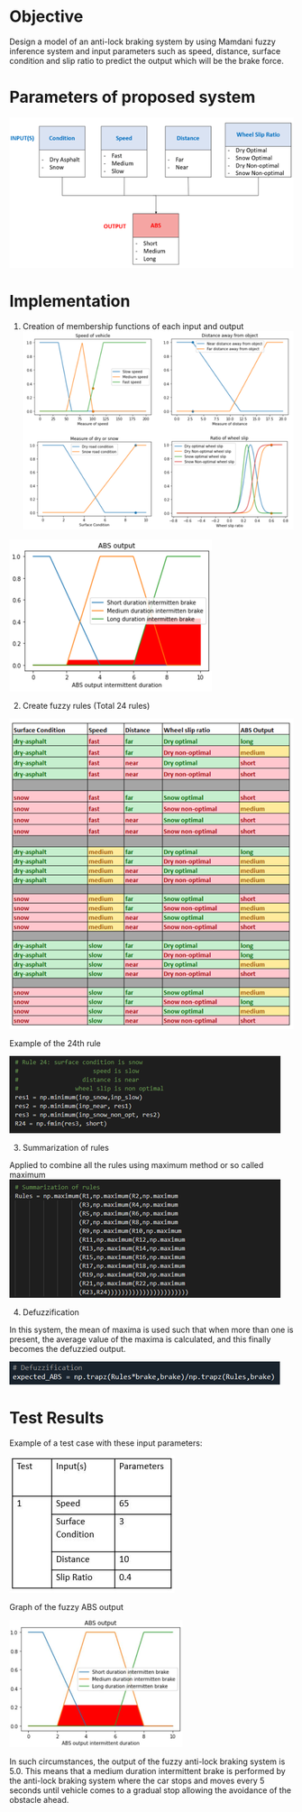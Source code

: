 # Objective 
Design a model of an anti-lock braking system by using Mamdani fuzzy inference system and input parameters such as speed, distance, 
surface condition and slip ratio to predict the output which will be the brake force. 

# Parameters of proposed system 
![alt text](https://github.com/Estherljm/ABS-fuzzy-logic/blob/master/flowchart.png)

# Implementation 
1. Creation of membership functions of each input and output 
![alt text](https://github.com/Estherljm/ABS-fuzzy-logic/blob/master/img1.png)

![alt text](https://github.com/Estherljm/ABS-fuzzy-logic/blob/master/img2.png)

2. Create fuzzy rules (Total 24 rules) 

![alt text](https://github.com/Estherljm/ABS-fuzzy-logic/blob/master/img5.png)

Example of the 24th rule 

![alt text](https://github.com/Estherljm/ABS-fuzzy-logic/blob/master/img3.png)

3. Summarization of rules 

Applied to combine all the rules using maximum method or so called maximum
![alt text](https://github.com/Estherljm/ABS-fuzzy-logic/blob/master/img4.png)

4. Defuzzification 

In this system, the mean of maxima is used such that when more than one is present, the average value of the maxima is calculated, and this finally becomes the defuzzied output. 

![alt text](https://github.com/Estherljm/ABS-fuzzy-logic/blob/master/img6.png)

# Test Results
Example of a test case with these input parameters: 

![alt text](https://github.com/Estherljm/ABS-fuzzy-logic/blob/master/img8.JPG)

Graph of the fuzzy ABS output 

![alt text](https://github.com/Estherljm/ABS-fuzzy-logic/blob/master/img7.png)

In such circumstances, the output of the fuzzy anti-lock braking system is 5.0. This means that a medium duration intermittent brake is performed by the anti-lock braking system where the
car stops and moves every 5 seconds until vehicle comes to a gradual stop allowing the avoidance of the obstacle ahead.

